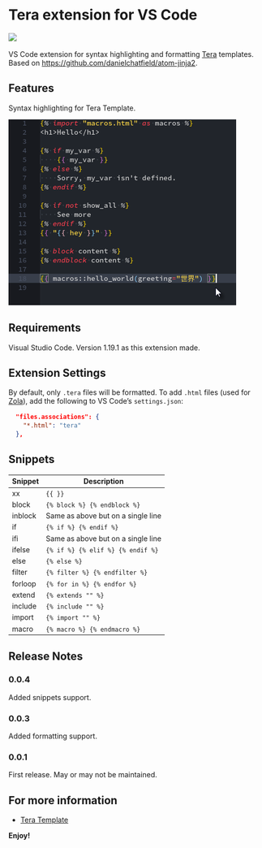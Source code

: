 # Tera extension for VS Code

[![](https://vsmarketplacebadge.apphb.com/version/karunamurti.tera.svg)](https://marketplace.visualstudio.com/items?itemName=karunamurti.tera)

VS Code extension for syntax highlighting and formatting [Tera][tera] templates. Based on https://github.com/danielchatfield/atom-jinja2.

## Features

Syntax highlighting for Tera Template.

![Screnshot](images/screenshot.png)

## Requirements

Visual Studio Code. Version 1.19.1 as this extension made.

## Extension Settings

By default, only `.tera` files will be formatted. To add `.html` files (used for [Zola][zola]), add the following to VS Code’s `settings.json`:

```json
  "files.associations": {
    "*.html": "tera"
  },
```

## Snippets

| Snippet | Description                        |
| ------- | ---------------------------------- |
| xx      | `{{ }}`                            |
| block   | `{% block %} {% endblock %}`       |
| inblock | Same as above but on a single line |
| if      | `{% if %} {% endif %}`             |
| ifi     | Same as above but on a single line |
| ifelse  | `{% if %} {% elif %} {% endif %}`  |
| else    | `{% else %}`                       |
| filter  | `{% filter %} {% endfilter %}`     |
| forloop | `{% for in %} {% endfor %}`        |
| extend  | `{% extends "" %}`                 |
| include | `{% include "" %}`                 |
| import  | `{% import "" %}`                  |
| macro   | `{% macro %} {% endmacro %}`       |

## Release Notes

### 0.0.4

Added snippets support.

### 0.0.3

Added formatting support.

### 0.0.1

First release. May or may not be maintained.

## For more information

- [Tera Template][tera]

**Enjoy!**

[tera]: https://tera.netlify.com/
[zola]: https://github.com/getzola/zola
